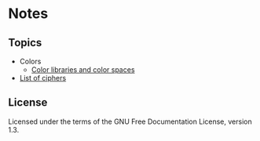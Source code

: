 # Notes

## Topics

- Colors
  - [Color libraries and color spaces](topics/colors/color-libraries.md)
- [List of ciphers](topics/ciphers.md)

## License

Licensed under the terms of the GNU Free Documentation License, version 1.3.
